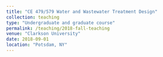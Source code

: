 ```yaml
---
title: "CE 479/579 Water and Wastewater Treatment Design"
collection: teaching
type: "Undergraduate and graduate course"
permalink: /teaching/2018-fall-teaching
venue: "Clarkson University"
date: 2018-09-01
location: "Potsdam, NY"
---
```


